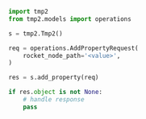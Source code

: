 <!-- Start SDK Example Usage [usage] -->
```python
import tmp2
from tmp2.models import operations

s = tmp2.Tmp2()

req = operations.AddPropertyRequest(
    rocket_node_path='<value>',
)

res = s.add_property(req)

if res.object is not None:
    # handle response
    pass

```
<!-- End SDK Example Usage [usage] -->